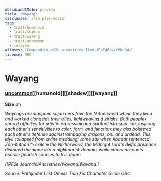 ```yaml
---
obsidianUIMode: preview
title: "Wayang"
cssclasses: pf2e,pf2e-action
tags:
  - trait/humanoid
  - trait/shadow
  - trait/wayang
  - trait/uncommon
  - remaster
aliases: "Compendium.pf2e.ancestries.Item.8FpI46oVxYVku04u"
license: ORC
---
```

# Wayang

### [uncommon](uncommon "Uncommon Rarity Trait")[[humanoid]][[shadow]][[wayang]]



**Size** sm


_Wayangs are diasporic sojourners from the Netherworld where they lived and worked alongside their allies, lightweaving d'ziriaks. Both peoples shared affinities for artistic expression and spiritual introspection, inspiring each other's sensitivities to color, form, and function; they also bolstered each other's defense against rampaging dragons, oni, and undead. This idyll collapsed from divine meddling; some say when Abadar sentenced Zon-Kuthon to exile in the Netherworld, the Midnight Lord's deific presence distorted the plane into a nightmarish domain, while others accounts ascribe fiendish sources to this doom._

_[[PF2e Journals/Ancestries/Wayang|Wayang]]_

*Source: Pathfinder Lost Omens Tian Xia Character Guide*
*ORC*